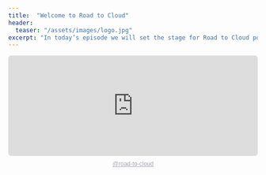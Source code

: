 ```yaml
---
title:  "Welcome to Road to Cloud"
header:
  teaser: "/assets/images/logo.jpg"
excerpt: "In today’s episode we will set the stage for Road to Cloud podcast."
---
```


<div style="height: 228px; width: 100%;"><iframe src="https://audio.com/embed/audio/1789545523633039?theme=image"
    style="display:block; border-radius: 6px; border: none; height: 204px; width: 100%;"></iframe><a href='https://audio.com/road-to-cloud' style="text-align: center; display: block; color: #A4ABB6; font-size: 12px; font-family: sans-serif; line-height: 16px; margin-top: 8px; overflow: hidden; white-space: nowrap; text-overflow: ellipsis;">@road-to-cloud</a></div>
